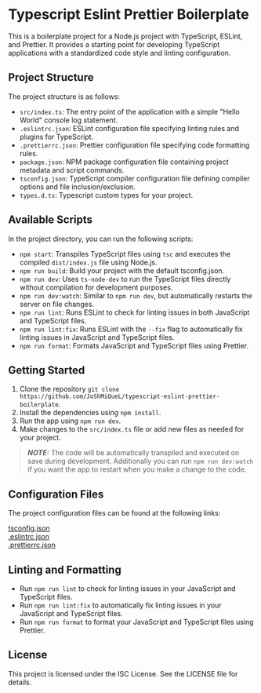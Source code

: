 # Typescript Eslint Prettier Boilerplate

This is a boilerplate project for a Node.js project with TypeScript, ESLint, and Prettier. It provides a starting point for developing TypeScript applications with a standardized code style and linting configuration.

## Project Structure

The project structure is as follows:

- `src/index.ts`: The entry point of the application with a simple "Hello World" console log statement.
- `.eslintrc.json`: ESLint configuration file specifying linting rules and plugins for TypeScript.
- `.prettierrc.json`: Prettier configuration file specifying code formatting rules.
- `package.json`: NPM package configuration file containing project metadata and script commands.
- `tsconfig.json`: TypeScript compiler configuration file defining compiler options and file inclusion/exclusion.
- `types.d.ts`: Typescript custom types for your project.

## Available Scripts

In the project directory, you can run the following scripts:

- `npm start`: Transpiles TypeScript files using `tsc` and executes the compiled `dist/index.js` file using Node.js.
- `npm run build`: Build your project with the default tsconfig.json.
- `npm run dev`: Uses `ts-node-dev` to run the TypeScript files directly without compilation for development purposes.
- `npm run dev:watch`: Similar to `npm run dev`, but automatically restarts the server on file changes.
- `npm run lint`: Runs ESLint to check for linting issues in both JavaScript and TypeScript files.
- `npm run lint:fix`: Runs ESLint with the `--fix` flag to automatically fix linting issues in JavaScript and TypeScript files.
- `npm run format`: Formats JavaScript and TypeScript files using Prettier.

## Getting Started

1. Clone the repository `git clone https://github.com/JoShMiQueL/typescript-eslint-prettier-boilerplate`.
2. Install the dependencies using `npm install`.
3. Run the app using `npm run dev`.
4. Make changes to the `src/index.ts` file or add new files as needed for your project.

> **_NOTE:_** The code will be automatically transpiled and executed on save during development. Additionally you can run `npm run dev:watch` if you want the app to restart when you make a change to the code.

## Configuration Files

The project configuration files can be found at the following links:

[tsconfig.json](https://gist.github.com/JoShMiQueL/58b2825647f54f00b07dc84e3d0e7bcd)\
[.eslintrc.json](https://gist.github.com/JoShMiQueL/c3a3bdd7a4f11e84207d891e80d13426)\
[.prettierrc.json](https://gist.github.com/JoShMiQueL/017a50db271d0fbe2bb4203b1729d763)

## Linting and Formatting

- Run `npm run lint` to check for linting issues in your JavaScript and TypeScript files.
- Run `npm run lint:fix` to automatically fix linting issues in your JavaScript and TypeScript files.
- Run `npm run format` to format your JavaScript and TypeScript files using Prettier.

## License

This project is licensed under the ISC License. See the LICENSE file for details.

